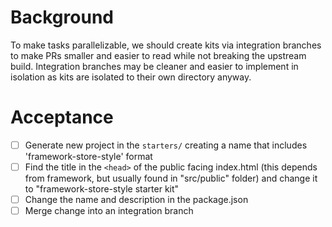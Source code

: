 # Background
To make tasks parallelizable, we should create kits via integration branches to make PRs smaller and easier to read while not breaking the upstream build. Integration branches may be cleaner and easier to implement in isolation as kits are isolated to their own directory anyway.

# Acceptance
- [ ] Generate new project in the `starters/` creating a name that includes 'framework-store-style' format
- [ ] Find the title in the `<head>` of the public facing index.html (this depends from framework, but usually found in "src/public" folder) and change it to "framework-store-style starter kit"
- [ ] Change the name and description in the package.json
- [ ] Merge change into an integration branch
